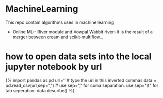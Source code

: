 # MachineLearning
This repo contain algorithms uses in machine learning
 * Online ML:- River module and Vowpal Wabbit
 river:-It is the result of a merger between cream and scikit-multiflow...

# how to open data sets into the local jupyter notebook by url
{% 
import pandas as pd
url='' # type the url in this inverted commas
data = pd.read_csv(url,sep=",") # use sep="," for coma separation. use sep="\t" for tab seperation.
data.describe()
%}
